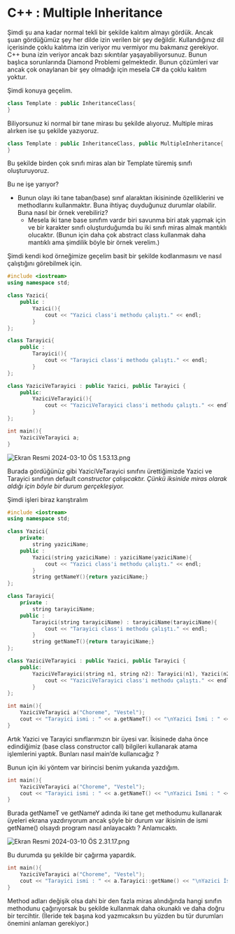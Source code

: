 # C++ : Multiple Inheritance

Şimdi şu ana kadar normal tekli bir şekilde kalıtım almayı gördük. Ancak şuan gördüğümüz şey her dilde izin verilen bir şey değildir. Kullandığınız dil içerisinde çoklu kalıtıma izin veriyor mu vermiyor mu bakmanız gerekiyor. C++ buna izin veriyor ancak bazı sıkıntılar yaşayabiliyorsunuz. Bunun başlıca sorunlarında Diamond Problemi gelmektedir. Bunun çözümleri var ancak çok onaylanan bir şey olmadığı için mesela C# da çoklu kalıtım yoktur. 

Şimdi konuya geçelim.

```cpp
class Template : public InheritanceClass{
}
```

Biliyorsunuz ki normal bir tane mirası bu şekilde alıyoruz.  Multiple miras alırken ise şu şekilde yazıyoruz.

```cpp
class Template : public InheritanceClass, public MultipleInheritance{
}
```

Bu şekilde birden çok sınıfı miras alan bir Template türemiş sınıfı oluşturuyoruz. 

Bu ne işe yarıyor?

- Bunun olayı iki tane taban(base) sınıf alaraktan ikisininde özelliklerini ve methodlarını kullanmaktır. Buna ihtiyaç duyduğunuz durumlar olabilir. Buna nasıl bir örnek verebiliriz?
    - Mesela iki tane base sınıfım vardır biri savunma biri atak yapmak için ve bir karakter sınıfı oluşturduğumda bu iki sınıfı miras almak mantıklı olucaktır. (Bunun için daha çok abstract class kullanmak daha mantıklı ama şimdilik böyle bir örnek verelim.)

Şimdi kendi kod örneğimize geçelim basit bir şekilde kodlanmasını ve nasıl çalıştığını görebilmek için.

```cpp
#include <iostream>
using namespace std;

class Yazici{
    public :
        Yazici(){
            cout << "Yazici class'i methodu çalıştı." << endl;
        }
};

class Tarayici{
    public :
        Tarayici(){
            cout << "Tarayici class'i methodu çalıştı." << endl;
        }
};

class YaziciVeTarayici : public Yazici, public Tarayici {
    public:
        YaziciVeTarayici(){
            cout << "YaziciVeTarayici class'i methodu çalıştı." << endl;
        }
};

int main(){
    YaziciVeTarayici a;
}
```

![Ekran Resmi 2024-03-10 ÖS 1.53.13.png](C++%20Multiple%20Inheritance%203cfb6ada35cb40eaae903c85af7f7902/Ekran_Resmi_2024-03-10_OS_1.53.13.png)

Burada gördüğünüz gibi YaziciVeTarayici sınıfını ürettiğimizde Yazici ve Tarayici sınıfının default c*onstructor çalışıcaktır. Çünkü iksinide miras olarak aldığı için böyle bir durum gerçekleşiyor.*

Şimdi işleri biraz karıştıralım

```cpp
#include <iostream>
using namespace std;

class Yazici{
    private:
        string yaziciName;
    public :
        Yazici(string yaziciName) : yaziciName(yaziciName){
            cout << "Yazici class'i methodu çalıştı." << endl;
        }
        string getNameY(){return yaziciName;}
};

class Tarayici{
    private :
        string tarayiciName;
    public :
        Tarayici(string tarayiciName) : tarayiciName(tarayiciName){
            cout << "Tarayici class'i methodu çalıştı." << endl;
        }
        string getNameT(){return tarayiciName;}
};

class YaziciVeTarayici : public Yazici, public Tarayici {
    public:
        YaziciVeTarayici(string n1, string n2): Tarayici(n1), Yazici(n2){
            cout << "YaziciVeTarayici class'i methodu çalıştı." << endl;
        }
};

int main(){
    YaziciVeTarayici a("Choreme", "Vestel");
    cout << "Tarayici ismi : " << a.getNameT() << "\nYazici İsmi : " << a.getNameY() << endl;
}
```

Artık Yazici ve Tarayici sınıflarımızın bir üyesi var. İkisinede daha önce edindiğimiz (base class constructor call) bilgileri kullanarak atama işlemlerini yaptık. Bunları nasıl main’de kullanıcağız ?

Bunun için iki yöntem var birincisi benim yukarıda yazdığım.

```cpp
int main(){
    YaziciVeTarayici a("Choreme", "Vestel");
    cout << "Tarayici ismi : " << a.getNameT() << "\nYazici İsmi : " << a.getNameY() << endl;
}
```

Burada getNameT ve getNameY adında iki tane get methodumu kullanarak üyeleri ekrana yazdırıyorum ancak şöyle bir durum var ikisinin de ismi getName() olsaydı program nasıl anlayacaktı ? Anlamıcaktı.

![Ekran Resmi 2024-03-10 ÖS 2.31.17.png](C++%20Multiple%20Inheritance%203cfb6ada35cb40eaae903c85af7f7902/Ekran_Resmi_2024-03-10_OS_2.31.17.png)

Bu durumda şu şekilde bir çağırma yapardık. 

```cpp
int main(){
    YaziciVeTarayici a("Choreme", "Vestel");
    cout << "Tarayici ismi : " << a.Tarayici::getName() << "\nYazici İsmi : " << a.Yazici::getName() << endl;
}
```

Method adları değişik olsa dahi bir den fazla miras alındığında hangi sınıfın methodunu çağırıyorsak bu şekilde kullanmak daha okunaklı ve daha doğru bir tercihtir. (İleride tek başına kod yazmıcaksın bu yüzden bu tür durumları önemini anlaman gerekiyor.)
